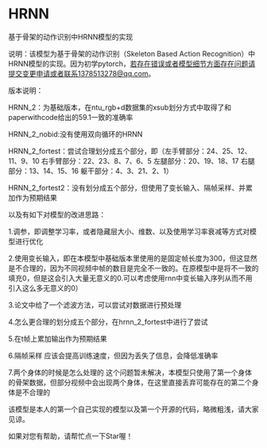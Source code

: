 # HRNN
基于骨架的动作识别中HRNN模型的实现

说明：该模型为基于骨架的动作识别（Skeleton Based Action Recognition）中HRNN模型的实现。因为初学pytorch，若存在错误或者模型细节方面存在问题请提交变更申请或者联系1378513278@qq.com。


版本说明：

HRNN_2：为基础版本，在ntu_rgb+d数据集的xsub划分方式中取得了和paperwithcode给出的59.1一致的准确率

HRNN_2_nobid:没有使用双向循环的HRNN

HRNN_2_fortest：尝试合理划分成五个部分，即（左手臂部分：24、25、12、11、9、10   右手臂部分：22、23、8、7、6、5   左腿部分：20、19、18、17    右腿部分：13、14、15、16    躯干部分：4、3、21、2、1）

HRNN_2_fortest2：没有划分成五个部分，但使用了变长输入、隔帧采样、并累加作为预期结果

以及有如下对模型的改进思路：

1.调参，即调整学习率，或者隐藏层大小、维数、以及使用学习率衰减等方式对模型进行优化

2.使用变长输入，即在本模型中基础版本里使用的是固定帧长度为300，但这显然是不合理的，因为不同视频中帧的数目是完全不一致的。在原模型中是将不一致的填充0，但是这会引入大量无意义的0.可以考虑使用rnn中变长输入序列从而不用引入这么多无意义的0）

3.论文中给了一个滤波方法，可以尝试对数据进行预处理

4.怎么更合理的划分成五个部分，在hrnn_2_fortest中进行了尝试

5.在t帧上累加输出作为预期结果

6.隔帧采样    应该会提高训练速度，但因为丢失了信息，会降低准确率

7.两个身体的时候是怎么处理的  这个问题暂未解决，本模型只使用了第一个身体的骨架数据，但部分视频中会出现两个身体，在这里直接丢弃可能存在的第二个身体是不合理的

该模型是本人的第一个自己实现的模型以及第一个开源的代码，略微粗浅，请大家见谅。

如果对您有帮助，请帮忙点一下Star喔！
